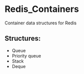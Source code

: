 Redis_Containers
================

Container data structures for Redis

## Structures:

* Queue
* Priority queue
* Stack
* Deque
